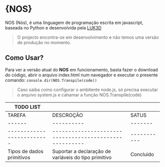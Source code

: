 # {NOS}

NOS (Nós), é uma linguagem de programação escrita em javascript, baseada no Python e desenvolvida pela [LUK3D](http://www.luk3d.com)

>O projecto encontra-se em desenvolvimento e não temos uma versão de produção no momento.

## Como Usar?

Para ver a versão atual do **NOS** em funcionamento, basta fazer o download do código, abrir o arquivo index.html num navegador e executar o presente comando:
`
console.dir(NOS.Transpile(code))
`
>Caso saiba como configurar o ambitente node.js, só precisa executar o arquivo system.js e cahamar a função NOS.Transpile(code)

|TODO LIST| | |
|------|----------|-------|
|TAREFA| DESCROÇÃO| SATUS |
|------|----------|-------|
|-------------------------|------------------------------------------------------|-----------|
|Tipos de dados primitivos| Suportar a declaração de variáveis do tipo primitivo | Concluido |